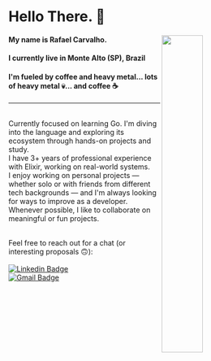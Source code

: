# Hello There. :beers:

#### My name is Rafael Carvalho. <img align="right" src="https://i.kym-cdn.com/photos/images/original/000/476/072/9f5.gif" width="40%" style="max-width:100%;">

#### I currently live in Monte Alto (SP), Brazil  
#### I'm fueled by coffee and heavy metal... lots of heavy metal :skull:... and coffee :coffee:  
***

<br/>Currently focused on learning Go. I'm diving into the language and exploring its ecosystem through hands-on projects and study.
<br/>I have 3+ years of professional experience with Elixir, working on real-world systems.
<br/>I enjoy working on personal projects — whether solo or with friends from different tech backgrounds — and I'm always looking for ways to improve as a developer. Whenever possible, I like to collaborate on meaningful or fun projects.

<br/>Feel free to reach out for a chat (or interesting proposals :upside_down_face:):  
<br/>[![Linkedin Badge](https://img.shields.io/badge/-RafaelCarvalho-blue?style=flat-square&logo=Linkedin&logoColor=white&link=https://www.linkedin.com/in/rafael-vilas-boas-de-carvalho-61a517187/)](https://www.linkedin.com/in/rafael-vilas-boas-de-carvalho-61a517187/)
&nbsp;  
[![Gmail Badge](https://img.shields.io/badge/-az.carta@gmail.com-c14438?style=flat-square&logo=Gmail&logoColor=white&link=mailto:az.carta@gmail.com)](mailto:az.carta@gmail)
